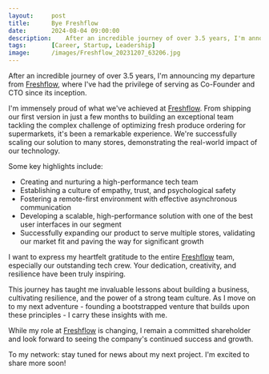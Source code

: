 ```yaml
---
layout:     post
title:      Bye Freshflow
date:       2024-08-04 09:00:00
description:    After an incredible journey of over 3.5 years, I'm announcing my departure from Freshflow, where I've had the privilege of serving as Co-Founder and CTO since its inception.
tags:       [Career, Startup, Leadership]
image:      /images/Freshflow_20231207_63206.jpg
---
```


After an incredible journey of over 3.5 years, I'm announcing my departure from [Freshflow][freshflow], where I've had the privilege of serving as Co-Founder and CTO since its inception.

I'm immensely proud of what we've achieved at [Freshflow][freshflow]. From shipping our first version in just a few months to building an exceptional team tackling the complex challenge of optimizing fresh produce ordering for supermarkets, it's been a remarkable experience. We're successfully scaling our solution to many stores, demonstrating the real-world impact of our technology.

Some key highlights include:

* Creating and nurturing a high-performance tech team
* Establishing a culture of empathy, trust, and psychological safety
* Fostering a remote-first environment with effective asynchronous communication
* Developing a scalable, high-performance solution with one of the best user interfaces in our segment
* Successfully expanding our product to serve multiple stores, validating our market fit and paving the way for significant growth

I want to express my heartfelt gratitude to the entire [Freshflow][freshflow] team, especially our outstanding tech crew. Your dedication, creativity, and resilience have been truly inspiring.

This journey has taught me invaluable lessons about building a business, cultivating resilience, and the power of a strong team culture. As I move on to my next adventure - founding a bootstrapped venture that builds upon these principles - I carry these insights with me.

While my role at [Freshflow][freshflow] is changing, I remain a committed shareholder and look forward to seeing the company's continued success and growth.

To my network: stay tuned for news about my next project. I'm excited to share more soon!

[freshflow]: https://freshflow.ai
